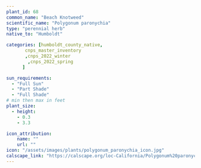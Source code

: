 ```yaml
---
plant_id: 68
common_name: "Beach Knotweed"
scientific_name: "Polygonum paronychia"
type: "perennial herb"
native_to: "Humboldt"

categories: [humboldt_county_native,
       cnps_master_inventory
       ,cnps_2022_winter
        ,cnps_2022_spring
      ]

sun_requirements:
  - "Full Sun"
  - "Part Shade"
  - "Full Shade"
# min then max in feet
plant_size:
  - height: 
    - 0.3
    - 3.3

icon_attribution:
    name: ""
    url: ""
icon: "/assets/images/plants/polygonum_paronychia_icon.jpg" 
calscape_link: "https://calscape.org/loc-California/Polygonum%20paronychia(%20)"
---
```



